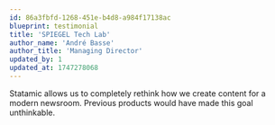 ```yaml
---
id: 86a3fbfd-1268-451e-b4d8-a984f17138ac
blueprint: testimonial
title: 'SPIEGEL Tech Lab'
author_name: 'André Basse'
author_title: 'Managing Director'
updated_by: 1
updated_at: 1747278068
---
```

Statamic allows us to completely rethink how we create content for a modern newsroom. Previous products would have made this goal unthinkable.